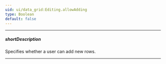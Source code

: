 ```yaml
---
uid: ui/data_grid:Editing.allowAdding
type: Boolean
default: false
---
```

---
##### shortDescription
Specifies whether a user can add new rows.

---
